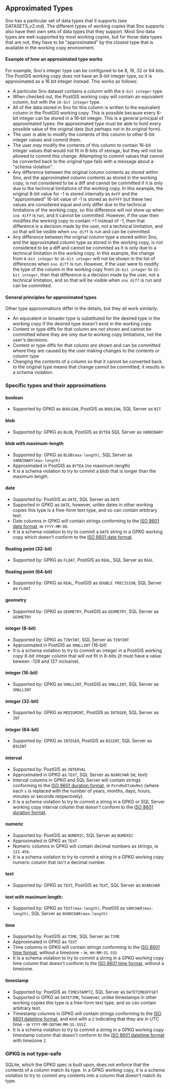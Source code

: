 Approximated Types
------------------

Sno has a particular set of data types that it supports (see DATASETS_v2.md). The different types of working copies that Sno supports also have their own sets of data types that they support. Most Sno data types are well-supported by most working copies, but for those data types that are not, they have to be "approximated" by the closest type that is available in the working copy environment.

#### Example of how an approximated type works

For example, Sno's integer type can be configured to be 8, 16, 32 or 64 bits. The PostGIS working copy does not have an 8-bit integer type, so it is approximated as a 16 bit integer instead. This works as follows:

- A particular Sno dataset contains a column with the `8-bit integer` type.
- When checked out, the PostGIS working copy will contain an equivalent column, but with the `16-bit integer` type.
- All of the data stored in Sno for this column is written to the equivalent column in the PostGIS working copy. This is possible because every 8-bit integer can be stored in a 16-bit integer. This is a general principal of approximated types: the approximated type must be able to hold every possible value of the original data (but perhaps not in its original form).
- The user is able to modify the contents of this column to other 8-bit integer values and commit them.
- The user *may* modify the contents of this column to contain 16-bit integer values that would not fit in 8-bits of storage, but they will not be allowed to commit this change. Attempting to commit values that cannot be converted back to the original type fails with a message about a "schema violation".
- Any difference between the original column contents as stored within Sno, and the approximated column contents as stored in the working copy, is not considered to be a diff and cannot be committed if it is only due to the technical limitations of the working copy. In this example, the original 8-bit value for -1 is stored internally as `0xFF` and the "approximated" 16-bit value of -1 is stored as `0xFFFF` but these two values are considered equal and only differ due to the technical limitations of the working copy, so this difference will not show up when `sno diff` is run, and it cannot be committed. However, if the user then modifies the working copy to contain +1 instead of -1, then that difference is a decision made by the user, not a technical limitation, and so that will be visible when `sno diff` is run and can be committed.
- Any difference between the original column type a stored within Sno, and the approximated column type as stored in the working copy, is not considered to be a diff and cannot be commited as it is only due to a technical limitation in the working copy. In this example, the change from `8-bit integer` to `16-bit integer` will not be shown in the list of differences when `sno diff` is run. However, if the user were to modify the type of the column in the working copy from `16-bit integer` to `32-bit integer`, then that difference is a decision made by the user, not a technical limitation, and so that will be visible when `sno diff` is run and can be committed.

#### General principles for approximated types

Other type approximations differ in the details, but they all work similarly:
- An equivalent or broader type is substituted for the desired type in the working copy if the desired type doesn't exist in the working copy.
- Content or type diffs for that column are *not* shown and cannot be committed where they are only due to working copy limitations, not the user's decisions.
- Content or type diffs for that column *are* shown and can be committed where they are caused by the user making changes to the contents or column type
- Changing the contents of a column so that it cannot be converted back to the original type means that change cannot be committed; it results in a schema violation.

### Specific types and their approximations

#### boolean
- Supported by GPKG as `BOOLEAN`, PostGIS as `BOOLEAN`, SQL Server as `BIT`

#### blob
- Supported by: GPKG as `BLOB`, PostGIS as `BYTEA` SQL Server as `VARBINARY`

#### blob with maximum-length
- Supported by: GPKG as `BLOB(max-length)`, SQL Server as `VARBINARY(max-length)`
- Approximated in PostGIS as `BYTEA` (no maximum-length)
- It is a schema violation to try to commit a blob that is longer than the maximum length.

#### date
- Supported by: PostGIS as `DATE`, SQL Server as `DATE`
- Supported in GPKG as `DATE`, however, unlike dates in other working copies this type is a free-form text type, and so can contain arbitrary text.
- Date columns in GPKG will contain strings conforming to the [ISO 8601 date format](https://en.wikipedia.org/wiki/ISO_8601#Dates), ie `YYYY-MM-DD`.
- It is a schema violation to try to commit a `DATE` string in a GPKG working copy which doesn't conform to the [ISO 8601 date format](https://en.wikipedia.org/wiki/ISO_8601#Dates).

#### floating point (32-bit)
- Supported by: GPKG as `FLOAT`, PostGIS as `REAL`, SQL Server as `REAL`

#### floating point (64-bit)
- Supported by: GPKG as `REAL`, PostGIS as `DOUBLE PRECISION`, SQL Server as `FLOAT`

#### geometry
- Supported by: GPKG as `GEOMETRY`, PostGIS as `GEOMETRY`, SQL Server as `GEOMETRY`

#### integer (8-bit)
- Supported by: GPKG as `TINYINT`, SQL Server as `TINYINT`
- Approximated in PostGIS as `SMALLINT` (16-bit)
- It is a schema violation to try to commit an integer in a PostGIS working copy 8-bit integer column that will not fit in 8-bits (it must have a value beween -128 and 127 inclusive).

#### integer (16-bit)
- Supported by: GPKG as `SMALLINT`, PostGIS as `SMALLINT`, SQL Server as `SMALLINT`

#### integer (32-bit)
- Supported by: GPKG as `MEDIUMINT`, PostGIS as `INTEGER`, SQL Server as `INT`

#### integer (64-bit)
- Supported by: GPKG as `INTEGER`, PostGIS as `BIGINT`, SQL Server as `BIGINT`

#### interval
- Supported by: PostGIS as `INTERVAL`
- Approximated in GPKG as `TEXT`, SQL Server as `NVARCHAR` (ie, text)
- Interval columns in GPKG and SQL Server will contain strings conforming to the [ISO 8601 duration format](https://en.wikipedia.org/wiki/ISO_8601#Durations), ie `PxYxMxDTxHxMxS` (where each `x` is replaced with the number of years, months, days, hours, minutes or seconds respectively).
- It is a schema violation to try to commit a string in a GPKG or SQL Server working copy interval column that doesn't conform to the [ISO 8601 duration format](https://en.wikipedia.org/wiki/ISO_8601#Durations).

#### numeric
- Supported by: PostGIS as `NUMERIC`, SQL Server as `NUMERIC`
- Approximated in GPKG as `TEXT`
- Numeric columns in GPKG will contain decimal numbers as strings, ie `123.456`.
- It is a schema violation to try to commit a string in a GPKG working copy numeric column that isn't a decimal number.

#### text
- Supported by: GPKG as `TEXT`, PostGIS as `TEXT`, SQL Server as `NVARCHAR`

#### text with maximum length:
- Supported by: GPKG as `TEXT(max-length)`, PostGIS as `VARCHAR(max-length)`, SQL Server as `NVARCHAR(max-length)`

#### time
- Supported by: PostGIS as `TIME`, SQL Server as `TIME`
- Approximated in GPKG as `TEXT`
- Time columns in GPKG will contain strings conforming to the [ISO 8601 time format](https://en.wikipedia.org/wiki/ISO_8601#Times), without a timezone - ie, `HH:MM:SS.SSS`
- It is a schema violation to try to commit a string in a GPKG working copy time column that doesn't conform to the [ISO 8601 time format](https://en.wikipedia.org/wiki/ISO_8601#Times), without a timezone.

#### timestamp
- Supported by: PostGIS as `TIMESTAMPTZ`, SQL Server as `DATETIMEOFFSET`
- Supported in GPKG as `DATETIME`, however, unlike timestamps in other working copies this type is a free-form text type, and so can contain arbitrary text.
- Timestamp columns in GPKG will contain strings conforming to the [ISO 8601 datetime format](https://en.wikipedia.org/wiki/ISO_8601#Combined_date_and_time_representations), and end with a `Z` indicating that they are in UTC time - ie `YYYY-MM-DDTHH:MM:SS.SSSZ`.
- It is a schema violation to try to commit a string in a GPKG working copy timestamp column that doesn't conform to the [ISO 8601 datetime format](https://en.wikipedia.org/wiki/ISO_8601#Combined_date_and_time_representations) with timezone `Z`.

### GPKG is not type-safe

SQLite, which the GPKG spec is built upon, does not enforce that the contents of a column match its type. In a GPKG working copy, it is a schema violation to try to commit any contents into a column that doesn't match its type.
